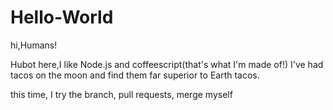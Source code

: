# Hello-World
hi,Humans!

Hubot here,I like Node.js and  coffeescript(that's what I'm made of!)
I've had tacos on the moon and find them far superior to Earth tacos.

this time, I try the branch, pull requests, merge myself
